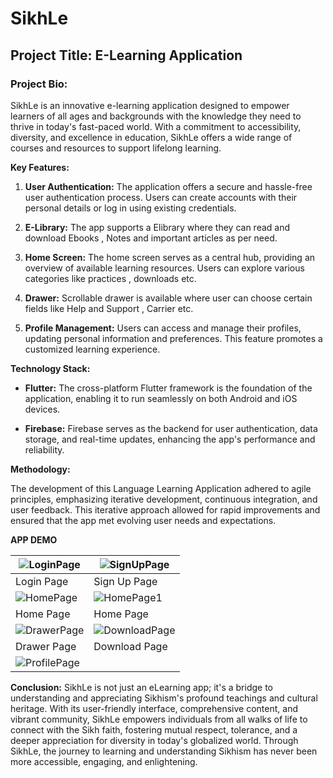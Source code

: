 # SikhLe

## Project Title: E-Learning Application

### Project Bio:
SikhLe is an innovative e-learning application designed to empower learners of all ages and backgrounds with the knowledge they need to thrive in today's fast-paced world. With a commitment to accessibility, diversity, and excellence in education, SikhLe offers a wide range of courses and resources to support lifelong learning.

**Key Features:**

1. **User Authentication:** The application offers a secure and hassle-free user authentication process. Users can create accounts with their personal details or log in using existing credentials.

2. **E-Library:** The app supports a Elibrary where they can read and download Ebooks , Notes and important articles as per need.

3. **Home Screen:** The home screen serves as a central hub, providing an overview of available  learning resources. Users can explore various categories like practices , downloads etc.

4. **Drawer:** Scrollable drawer is available where user can choose certain fields like Help and Support , Carrier etc.

5. **Profile Management:** Users can access and manage their profiles, updating personal information and preferences. This feature promotes a customized learning experience.

**Technology Stack:**

- **Flutter:** The cross-platform Flutter framework is the foundation of the application, enabling it to run seamlessly on both Android and iOS devices.

- **Firebase:** Firebase serves as the backend for user authentication, data storage, and real-time updates, enhancing the app's performance and reliability.

**Methodology:**

The development of this Language Learning Application adhered to agile principles, emphasizing iterative development, continuous integration, and user feedback. This iterative approach allowed for rapid improvements and ensured that the app met evolving user needs and expectations.

**APP DEMO**

| ![LoginPage](https://github.com/VishalxVG/SikhLE---ELearning-App/assets/104559557/263d3b1c-5436-42b4-958c-117f84433aa1) | ![SignUpPage](https://github.com/VishalxVG/SikhLE---ELearning-App/assets/104559557/9016a69d-684c-4634-a941-0fa88fc027c0) |
| --- | --- |
| Login Page  | Sign Up Page  |
| ![HomePage](https://github.com/VishalxVG/SikhLE---ELearning-App/assets/104559557/e42852c1-31cc-42ab-b7af-d75415a2a59c) | ![HomePage1](https://github.com/VishalxVG/SikhLE---ELearning-App/assets/104559557/b3d483ac-3774-4361-8634-5781f54e9bee) |
| Home Page  | Home Page  |
| ![DrawerPage](https://github.com/VishalxVG/SikhLE---ELearning-App/assets/104559557/74798386-7a1a-4559-a0ee-8c1690d4bd83) | ![DownloadPage](https://github.com/VishalxVG/SikhLE---ELearning-App/assets/104559557/e489f5f1-e89c-48f5-ba0f-cc57775a782e)|
| Drawer Page  |Download Page |
|![ProfilePage](https://github.com/VishalxVG/SikhLE---ELearning-App/assets/104559557/a5b25c1b-c8ba-4266-b9e6-a2b419f89407) |









**Conclusion:**
SikhLe is not just an eLearning app; it's a bridge to understanding and appreciating Sikhism's profound teachings and cultural heritage. With its user-friendly interface, comprehensive content, and vibrant community, SikhLe empowers individuals from all walks of life to connect with the Sikh faith, fostering mutual respect, tolerance, and a deeper appreciation for diversity in today's globalized world. Through SikhLe, the journey to learning and understanding Sikhism has never been more accessible, engaging, and enlightening.
